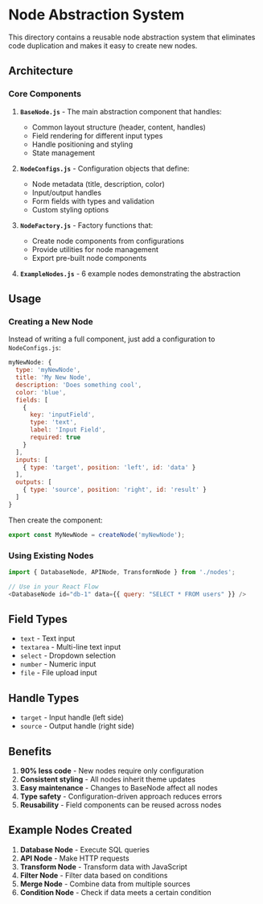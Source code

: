 # Node Abstraction System

This directory contains a reusable node abstraction system that eliminates code duplication and makes it easy to create new nodes.

## Architecture

### Core Components

1. **`BaseNode.js`** - The main abstraction component that handles:
   - Common layout structure (header, content, handles)
   - Field rendering for different input types
   - Handle positioning and styling
   - State management

2. **`NodeConfigs.js`** - Configuration objects that define:
   - Node metadata (title, description, color)
   - Input/output handles
   - Form fields with types and validation
   - Custom styling options

3. **`NodeFactory.js`** - Factory functions that:
   - Create node components from configurations
   - Provide utilities for node management
   - Export pre-built node components

4. **`ExampleNodes.js`** - 6 example nodes demonstrating the abstraction

## Usage

### Creating a New Node

Instead of writing a full component, just add a configuration to `NodeConfigs.js`:

```javascript
myNewNode: {
  type: 'myNewNode',
  title: 'My New Node',
  description: 'Does something cool',
  color: 'blue',
  fields: [
    {
      key: 'inputField',
      type: 'text',
      label: 'Input Field',
      required: true
    }
  ],
  inputs: [
    { type: 'target', position: 'left', id: 'data' }
  ],
  outputs: [
    { type: 'source', position: 'right', id: 'result' }
  ]
}
```

Then create the component:
```javascript
export const MyNewNode = createNode('myNewNode');
```

### Using Existing Nodes

```javascript
import { DatabaseNode, APINode, TransformNode } from './nodes';

// Use in your React Flow
<DatabaseNode id="db-1" data={{ query: "SELECT * FROM users" }} />
```

## Field Types

- `text` - Text input
- `textarea` - Multi-line text input
- `select` - Dropdown selection
- `number` - Numeric input
- `file` - File upload input

## Handle Types

- `target` - Input handle (left side)
- `source` - Output handle (right side)

## Benefits

1. **90% less code** - New nodes require only configuration
2. **Consistent styling** - All nodes inherit theme updates
3. **Easy maintenance** - Changes to BaseNode affect all nodes
4. **Type safety** - Configuration-driven approach reduces errors
5. **Reusability** - Field components can be reused across nodes

## Example Nodes Created

1. **Database Node** - Execute SQL queries
2. **API Node** - Make HTTP requests
3. **Transform Node** - Transform data with JavaScript
4. **Filter Node** - Filter data based on conditions
5. **Merge Node** - Combine data from multiple sources
6. **Condition Node** - Check if data meets a certain condition
